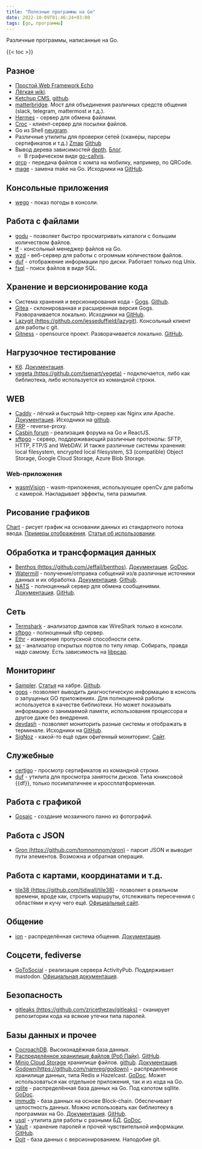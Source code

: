 ```yaml
---
title: "Полезные программы на Go"
date: 2022-10-09T01:46:24+03:00
tags: [go, программы]
---
```


Различные программы, написанные на Go.

{{< toc >}}

## Разное

* [Простой Web Framework Echo](https://echo.labstack.com)
* [Лёгкая wiki](https://github.com/peterhellberg/wiki).
* [Ketchup CMS](https://ketchuphq.com), [github](https://github.com/ketchuphq/ketchup).
* [matterbridge](https://github.com/42wim/matterbridge). Мост для объединения различных средств общения (slack, telegram, mattermost и т.д.).
* [Hermes](https://github.com/George3d6/Hermes) - сервер для обмена файлами.
* [Croc](https://github.com/schollz/croc) - клиент-сервер для посылки файлов.
* Go из Shell [neugram](https://neugram.io/).
* Различные утилиты для проверки сетей (сканеры, парсеры сертификатов и т.д.) [Zmap](https://zmap.io/) [Github](https://github.com/zmap)
* Вывод дерева зависимостей [depth](https://github.com/KyleBanks/depth). [Блог](https://kylewbanks.com/blog/visualize-golang-dependency-trees-with-depth).
  * В графическом виде [go-callvis](https://github.com/TrueFurby/go-callvis).
* [qrcp](https://github.com/claudiodangelis/qrcp) - передача файлов с компа на мобилку, например, по QRCode.
* [mage](https://magefile.org) - замена make на Go. Исходники на [GitHub](https://github.com/magefile/mage).

## Консольные приложения

* [wego](https://github.com/schachmat/wego) - показ погоды в консоли.

## Работа с файлами

* [godu](https://github.com/viktomas/godu) - позволяет быстро просматривать каталоги с большим количеством файлов.
* [lf](https://github.com/gokcehan/lf) - консольный менеджер файлов на Go.
* [wzd](https://github.com/eltaline/wzd) - веб-сервер для работы с огромным количеством файлов.
* [duf](https://github.com/muesli/duf) - отображение информации про диски. Работает только под Unix.
* [fsql](https://github.com/kashav/fsql) - поиск файлов в виде SQL.

## Хранение и версионирование кода

* Система хранения и версионирования кода - [Gogs](https://gogs.io/). [Github](https://github.com/gogits/gogs).
* [Gitea](https://gitea.io) - склонированная и расширенная версия Gogs. Разворачивается локально. Исходники на [GitHub](https://github.com/go-gitea/gitea).
* [Lazygit (https://github.com/jesseduffield/lazygit)](https://github.com/jesseduffield/lazygit). Консольный клиент для работы с git.
* [Gitness](https://gitness.com) - opensource проект. Разворачивается локально. [GitHub](https://github.com/harness/gitness).

## Нагрузочное тестирование

* [K6](https://github.com/loadimpact/k6). [Документация](https://docs.k6.io/docs/running-k6).
* [vegeta (https://github.com/tsenart/vegeta)](https://github.com/tsenart/vegeta) - подключается, либо как библиотека, либо используется из командной строки.

## WEB

* [Caddy](https://caddyserver.com) - лёгкий и быстрый http-сервер как Nginx или Apache. [Документация](https://caddyserver.com). Исходники на [github](https://github.com/caddyserver/caddy).
* [FRP](https://github.com/fatedier/frp) - reverse-proxy.
* [Casbin forum](https://github.com/casbin/casbin-forum) - реализация форума на Go и ReactJS.
* [sftpgo](https://github.com/drakkan/sftpgo) - сервер, поддерживающий различные протоколы: SFTP, HTTP, FTP/S and WebDAV. И также различные системы хранения: local filesystem, encrypted local filesystem, S3 (compatible) Object Storage, Google Cloud Storage, Azure Blob Storage.

### Web-приложения

* [wasmVision](https://github.com/wasmvision/wasmvision) - wasm-приложения, использующее openCv для работы с камерой. Накладывает эффекты, типа размытия.

## Рисование графиков

[Chart](https://github.com/marianogappa/chart) - рисует график на основании данных из стандартного потока ввода. [Примеры отображения](https://marianogappa.github.io/chart). [Статья об использовании](https://movio.co/blog/improving-with-sql-and-charts).

## Обработка и трансформация данных

* [Benthos (https://github.com/Jeffail/benthos)](https://github.com/Jeffail/benthos). [Документация](https://github.com/Jeffail/benthos/blob/master/docs/README.md). [GoDoc](https://godoc.org/github.com/Jeffail/benthos/lib/stream).
* [Watermill](https://watermill.io) - получение/отправка собщений из/в различные источники данных и их обработка. [Документация](https://watermill.io/docs/). [Github](https://github.com/ThreeDotsLabs/watermill).
* [NATS](https://nats.io/) - полноценный сервер для обмена сообщениями. [Документация](https://nats.io/documentation/). [GitHub](https://github.com/nats-io/gnatsd).

## Сеть

* [Termshark](https://github.com/gcla/termshark) - анализатор дампов как WireShark только в консоли.
* [sftpgo](https://github.com/drakkan/sftpgo) - полноценный sftp сервер.
* [Ethr](https://github.com/microsoft/ethr) - измерение пропускной способности сети.
* [sx](https://github.com/v-byte-cpu/sx) - анализатор открытых портов по типу nmap. Собирать, правда надо самому. Есть зависимость на [libpcap](https://www.tcpdump.org).

## Мониторинг

* [Sampler](https://sampler.dev/). [Статья](https://habr.com/ru/post/463441/) на хабре. [Github](https://github.com/sqshq/sampler).
* [gops](https://github.com/google/gops) - позволяет выводить диагностическую информацию в консоль о запущеных GO приложениях. Для полноценной работы используется в качестве библиотеки. Но может показывать информацию о занимаемой памяти, использования процессора и другое даже без внедрения.
* [devdash](https://thedevdash.com) - позволяет мониторить разные системы и отображать в терминале. Исходники на [GitHub](https://github.com/Phantas0s/devdash).
* [SigNoz](https://github.com/signoz/signoz) - какой-то ещё один офигенный мониторинг. [Сайт](https://signoz.io).

## Служебные

* [certigo](https://github.com/square/certigo) - просмотр сертификатов из командной строки.
* [duf](https://github.com/muesli/duf) - утилита для просмотра занятости дисков. Типа юниксовой {{df}}, только посимпатичнее и кроссплатформенная.

## Работа с графикой

* [Gosaic](https://github.com/atongen/gosaic) - создание мозаичного панно из фотографий.

## Работа с JSON

* [Gron (https://github.com/tomnomnom/gron)](https://github.com/tomnomnom/gron) - парсит JSON и выводит пути элементов. Возможна и обратная операция.

## Работа с картами, координатами и т.д.

* [tile38 (https://github.com/tidwall/tile38)](https://github.com/tidwall/tile38) - позволяет в реальном времени, вроде как, строить маршруты, отслеживать пересечения с областями и кучу чего ещё. [Официальный сайт](https://tile38.com).

## Общение

* [ion](https://github.com/pion/ion) - распределённая система общения. [Документация](https://pionion.github.io).

## Соцсети, fediverse

* [GoToSocial](https://github.com/superseriousbusiness/gotosocial) - реализация сервера ActivityPub. Поддерживает mastodon. [Официальная документация](https://docs.gotosocial.org/en/latest).

## Безопасность

* [gitleaks (https://github.com/zricethezav/gitleaks)](https://github.com/zricethezav/gitleaks) - сканирует репозитории кода на всякие утечки типа паролей.

## Базы данных и прочее

* [CocroachDB](https://github.com/cockroachdb/cockroach). Высоконадёжная база данных.
* [Распределённое хранилище файлов (Роб Пайк)](https://upspin.io/). [GitHub](https://github.com/upspin/upspin).
* [Minio Cloud Storage](https://minio.io/) хранилище файлов. [github](https://github.com/minio/minio). [Документация](https://docs.minio.io).
* [Godown(https://github.com/namreg/godown)](https://github.com/namreg/godown) - распределённое хранилище данных, типа Redis и Hazelcast. [GoDoc](https://godoc.org/github.com/namreg/godown/client). Может использоваться как отдельное приложения, так и из кода на Go.
* [rqlite](https://github.com/rqlite/rqlite) - распределённая база данных на Go. Под капотом sqllite. [GoDoc](https://pkg.go.dev/github.com/rqlite/rqlite).
* [immudb](https://www.codenotary.com/technologies/immudb/) - база данных на основе Block-chain. Обеспечивает целостность данных. Можно использовать как библиотеку в программах на Go. [Документация](https://docs.immudb.io/master). [GitHub](https://github.com/codenotary/immudb).
* [usql](https://github.com/xo/usql) - утилита для работы с разными БД. [GoDoc](https://pkg.go.dev/github.com/xo/usql).
* [Vault](https://www.vaultproject.io) - хранение паролей и прочей чувствительной информации. [GitHub](https://github.com/hashicorp/vault).
* [Dolt](https://github.com/dolthub/dolt) - база данных с версионированием. Наподобие git.
